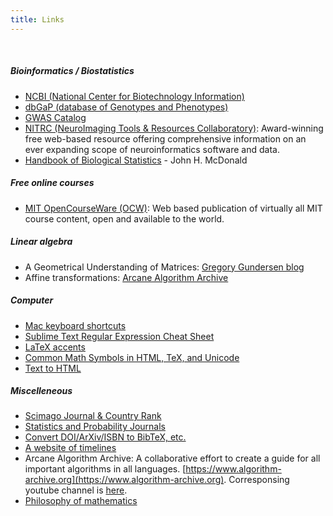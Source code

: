 ```yaml
---
title: Links
---
```

<br>

##### Bioinformatics / Biostatistics

- [NCBI (National Center for Biotechnology Information)](https://www.ncbi.nlm.nih.gov)
- [dbGaP (database of Genotypes and Phenotypes)](https://www.ncbi.nlm.nih.gov/gap/)
- [GWAS Catalog](https://www.ebi.ac.uk/gwas/)
- [NITRC (NeuroImaging Tools & Resources Collaboratory)](https://www.nitrc.org): Award-winning free web-based resource offering comprehensive information on an ever expanding scope of neuroinformatics software and data. 
- [Handbook of Biological Statistics](http://www.biostathandbook.com) - John H. McDonald


##### Free online courses

- [MIT OpenCourseWare (OCW)](https://ocw.mit.edu): Web based publication of virtually all MIT course content, open and available to the world. 


##### Linear algebra

- A Geometrical Understanding of Matrices: [Gregory Gundersen blog](http://gregorygundersen.com/blog/2018/10/24/matrices/)
- Affine transformations: [Arcane Algorithm Archive](https://www.algorithm-archive.org/contents/affine_transformations/affine_transformations.html)


##### Computer

- [Mac keyboard shortcuts](https://support.apple.com/en-us/HT201236)
- [Sublime Text Regular Expression Cheat Sheet](https://jdhao.github.io/2019/02/28/sublime_text_regex_cheat_sheet/)
- [LaTeX accents](https://en.wikibooks.org/wiki/LaTeX/Special_Characters)
- [Common Math Symbols in HTML, TeX, and Unicode](https://www.johndcook.com/blog/math_symbols/)
- [Text to HTML](https://www.textfixer.com/html/convert-text-html.php)

##### Miscelleneous

- [Scimago Journal & Country Rank](https://www.scimagojr.com)
- [Statistics and Probability Journals](https://www.scimagojr.com/journalrank.php?category=2613)
- [Convert DOI/ArXiv/ISBN to BibTeX, etc.](https://www.bibtex.com/converters/)
- [A website of timelines](https://www.timelineindex.com)
- Arcane Algorithm Archive: A collaborative effort to create a guide for all important algorithms in all languages. [https://www.algorithm-archive.org](https://www.algorithm-archive.org). Corresponsing youtube channel is [here](https://www.youtube.com/c/LeiosOS/videos).
- [Philosophy of mathematics](https://en.wikipedia.org/wiki/Philosophy_of_mathematics)









